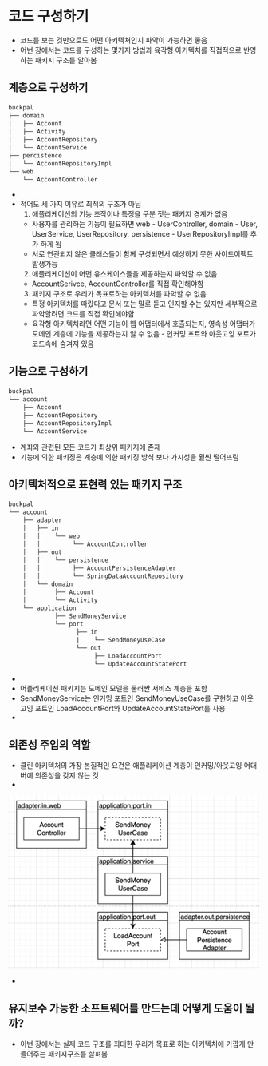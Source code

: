 # 코드 구성하기

* 코드를 보는 것만으로도 어떤 아키텍처인지 파악이 가능하면 좋음
* 어번 장에서는 코드를 구성하는 몇가지 방법과 육각형 아키텍처를 직접적으로 반영하는 패키지 구조를 알아봄

## 계층으로 구성하기

```
buckpal
├── domain
│   ├── Account    
│   ├── Activity
│   ├── AccountRepository
│   └── AccountService
├── percistence
│   └── AccountRepositoryImpl
└── web
    └── AccountController
```

* 
* 적어도 세 가지 이유로 최적의 구조가 아님
  1. 애플리케이션의 기능 조작이나 특정을 구분 짓는 패키지 경계가 없음
    * 사용자를 관리하는 기능이 필요하면 web - UserController, domain - User, UserService, UserRepository, persistence - UserRepositoryImpl를 추가 하게 됨
    * 서로 연관되지 않은 클래스들이 함께 구성되면서 예상하지 못한 사이드이팩트 발생가능
  2. 애플리케이션이 어떤 유스케이스들을 제공하는지 파악할 수 없음
    * AccountSerivce, AccountController를 직접 확인해야함
  3. 패키지 구조로 우리가 목표로하는 아키텍처를 파악할 수 없음
    * 특정 아키텍처를 따랐다고 문서 또는 말로 듣고 인지할 수는 있지만 세부적으로 파악할려면 코드를 직접 확인해야함
    * 육각형 아키텍처라면 어떤 기능이 웹 어댑터에서 호출되는지, 영속성 어댑터가 도메인 계층에 기능을 제공하는지 알 수 없음 - 인커밍 포트와 아웃고잉 포트가 코드속에 숨겨져 있음

## 기능으로 구성하기

```
buckpal
└── account
    ├── Account    
    ├── AccountRepository
    ├── AccountRepositoryImpl
    └── AccountService
```

* 계좌와 관련된 모든 코드가 최상위 패키지에 존재
* 기능에 의한 패키징은 계층에 의한 패키징 방식 보다 가시성을 훨씬 떨어뜨림

## 아키텍처적으로 표현력 있는 패키지 구조

```
buckpal
└── account
    ├── adapter
    │   ├── in
    │   │    └── web
    │   │         └── AccountController
    │   ├── out
    │   │    └── persistence
    │   │         ├── AccountPersistenceAdapter
    │   │         └── SpringDataAccountRepository
    │   └── domain
    │        ├── Account
    │        └── Activity
    └── application
             ├── SendMoneyService
             └── port
                   ├── in
                   |    └── SendMoneyUseCase
                   └── out
                        ├── LoadAccountPort
                        └── UpdateAccountStatePort
```

* 
* 어플리케이션 패키지는 도메인 모델을 둘러싼 서비스 계층을 포함
* SendMoneyService는 인커밍 포트인 SendMoneyUseCase를 구현하고 아웃고잉 포트인 LoadAccountPort와 UpdateAccountStatePort를 사용
* 


## 의존성 주입의 역할

* 클린 아키텍처의 가장 본질적인 요건은 애플리케이션 계층이 인커밍/아웃고잉 어대버에 의존성을 갖지 않는 것
* 

![](assets/03-01.png)

* 

## 유지보수 가능한 소프트웨어를 만드는데 어떻게 도움이 될까?

* 이번 장에서는 실제 코드 구조를 최대한 우리가 목표로 하는 아키텍처에 가깝게 만들어주는 패키지구조를 살펴봄